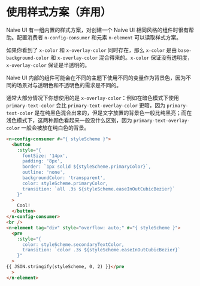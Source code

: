 # 使用样式方案（弃用）

Naive UI 有一组内置的样式方案，对创建一个 Naive UI 相同风格的组件时很有帮助。配置消费者 `n-config-consumer` 和元素 `n-element` 可以读取样式方案。

如果你看到了 `x-color` 和 `x-overlay-color` 同时存在，那么 `x-color` 是由 `base-background-color` 和 `x-overlay-color` 混合得来的。`x-color` 保证没有透明度，`x-overlay-color` 保证是半透明的。

Naive UI 内部的组件可能会在不同的主题下使用不同的变量作为背景色，因为不同的场景对与透明色和不透明色的需求是不同的。

通常大部分情况下你想使用的是 `x-overlay-color`：例如在暗色模式下使用 `primary-text-color` 会比 `primary-text-overlay-color` 更暗，因为 `primary-text-color` 是在纯黑色混合出来的，但是文字放置的背景色一般比纯黑亮；而在浅色模式下，这两种颜色看起来一般没什么区别，因为 `primary-text-overlay-color` 一般会被放在纯白色的背景。

```html
<n-config-consumer #="{ styleScheme }">
  <button
    :style="{
      fontSize: '14px',
      padding: '8px',
      border: `1px solid ${styleScheme.primaryColor}`,
      outline: 'none',
      backgroundColor: 'transparent',
      color: styleScheme.primaryColor,
      transition: `all .3s ${styleScheme.easeInOutCubicBezier}`
    }"
  >
    Cool!
  </button>
</n-config-consumer>
<br />
<n-element tag="div" style="overflow: auto;" #="{ styleScheme }">
  <pre
    :style="{
      color: styleScheme.secondaryTextColor,
      transition: `color .3s ${styleScheme.easeInOutCubicBezier}`
    }"
  >
{{ JSON.stringify(styleScheme, 0, 2) }}</pre
  >
</n-element>
```
